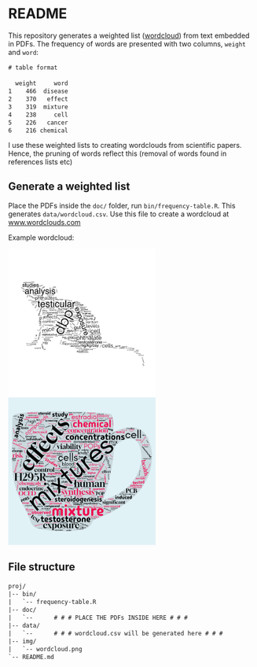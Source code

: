 # README

This repository generates a weighted list ([wordcloud](https://en.wikipedia.org/wiki/Tag_cloud)) from text embedded in PDFs. The frequency of words are presented with two columns, `weight` and `word`:

```
# table format

  weight     word
1    466  disease
2    370   effect
3    319  mixture
4    238     cell
5    226   cancer
6    216 chemical
```

I use these weighted lists to creating wordclouds from scientific papers. Hence, the pruning of words reflect this (removal of words found in references lists etc)

## Generate a weighted list

Place the PDFs inside the `doc/` folder, run `bin/frequency-table.R`. This generates `data/wordcloud.csv`. Use this file to create a wordcloud at www.wordclouds.com

Example wordcloud:

<img src="img/wordcloud-mouse.png" width="300" /> <img src="img/wordcloud-teacup.png" width="300" />

<!-- ![DBP-mouse](img/wordcloud.png){ width=50% } -->

## File structure

```
proj/
|-- bin/
|   `-- frequency-table.R
|-- doc/
|   `--      # # # PLACE THE PDFs INSIDE HERE # # #
|-- data/
|   `--      # # # wordcloud.csv will be generated here # # #
|-- img/
|   `-- wordcloud.png
`-- README.md
```




<!--

Homepage where a word frequency table is imported and a cloud is made based on a shape. plus much more https://www.wordclouds.com/

# references
+ https://cran.r-project.org/web/packages/ggwordcloud/vignettes/ggwordcloud.html
+ https://towardsdatascience.com/create-a-word-cloud-with-r-bde3e7422e8a
+ https://www.geeksforgeeks.org/generating-word-cloud-in-r-programming/
+ [pdf_to_text](https://data.library.virginia.edu/reading-pdf-files-into-r-for-text-mining/)
+ [pdf_to_text2](https://stackoverflow.com/questions/21445659/use-r-to-convert-pdf-files-to-text-files-for-text-mining)
+ [pdf_to_test3](https://www.r-bloggers.com/2021/06/extract-text-from-pdf-in-r-and-word-detection/)
+ [change_background_shape](https://cran.r-project.org/web/packages/wordcloud2/vignettes/wordcloud.html#lettercloud-function)

-->